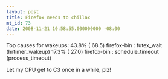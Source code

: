 ```yaml
---
layout: post
title: Firefox needs to chillax
mt_id: 73
date: 2008-11-21 10:58:55.000000000 -08:00
---
```

Top causes for wakeups:
43.8% ( 68.5) firefox-bin : futex_wait (hrtimer_wakeup)
17.3% ( 27.0) firefox-bin : schedule_timeout (process_timeout)

Let my CPU get to C3 once in a while, plz! 
